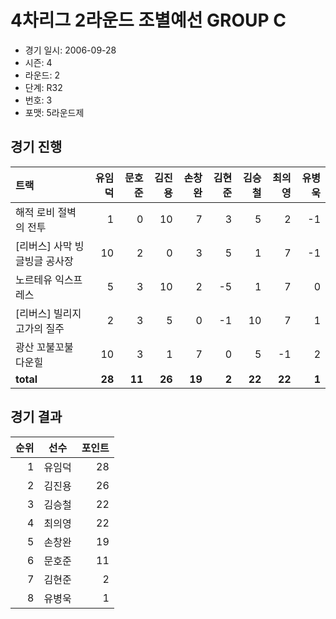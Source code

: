 # 4차리그 2라운드 조별예선 GROUP C

- 경기 일시: 2006-09-28
- 시즌: 4
- 라운드: 2
- 단계: R32
- 번호: 3
- 포맷: 5라운드제





## 경기 진행

| 트랙 | 유임덕 | 문호준 | 김진용 | 손창완 | 김현준 | 김승철 | 최의영 | 유병욱 |
|:---|---:|---:|---:|---:|---:|---:|---:|---:|
| 해적 로비 절벽의 전투 | 1 | 0 | 10 | 7 | 3 | 5 | 2 | -1 |
| [리버스] 사막 빙글빙글 공사장 | 10 | 2 | 0 | 3 | 5 | 1 | 7 | -1 |
| 노르테유 익스프레스 | 5 | 3 | 10 | 2 | -5 | 1 | 7 | 0 |
| [리버스] 빌리지 고가의 질주 | 2 | 3 | 5 | 0 | -1 | 10 | 7 | 1 |
| 광산 꼬불꼬불 다운힐 | 10 | 3 | 1 | 7 | 0 | 5 | -1 | 2 |
| __total__ | __28__ | __11__ | __26__ | __19__ | __2__ | __22__ | __22__ | __1__ |




## 경기 결과

| 순위 | 선수 | 포인트 |
|---:|:---:|---:|
| 1 | 유임덕 | 28 |
| 2 | 김진용 | 26 |
| 3 | 김승철 | 22 |
| 4 | 최의영 | 22 |
| 5 | 손창완 | 19 |
| 6 | 문호준 | 11 |
| 7 | 김현준 | 2 |
| 8 | 유병욱 | 1 |


